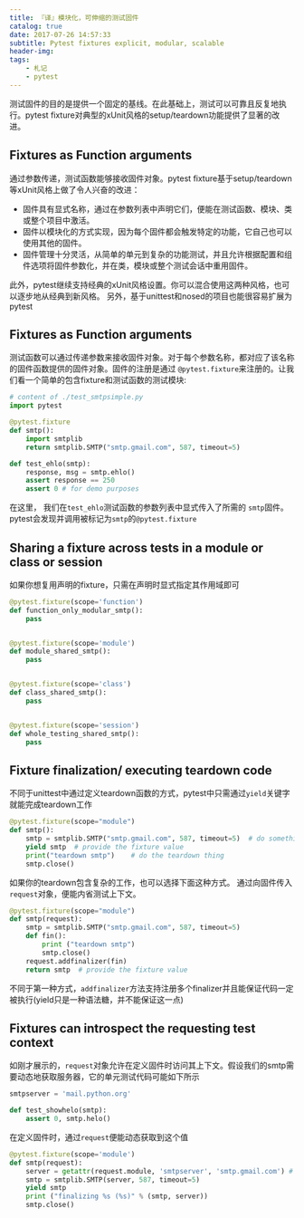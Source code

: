 ```yaml
---
title: 『译』模块化，可伸缩的测试固件
catalog: true
date: 2017-07-26 14:57:33
subtitle: Pytest fixtures explicit, modular, scalable
header-img:
tags:
    - 札记
    - pytest
---
```


测试固件的目的是提供一个固定的基线。在此基础上，测试可以可靠且反复地执行。pytest fixture对典型的xUnit风格的setup/teardown功能提供了显著的改进。

## Fixtures as Function arguments
通过参数传递，测试函数能够接收固件对象。pytest fixture基于setup/teardown等xUnit风格上做了令人兴奋的改进：
- 固件具有显式名称，通过在参数列表中声明它们，便能在测试函数、模块、类或整个项目中激活。
- 固件以模块化的方式实现，因为每个固件都会触发特定的功能，它自己也可以使用其他的固件。
- 固件管理十分灵活，从简单的单元到复杂的功能测试，并且允许根据配置和组件选项将固件参数化，并在类，模块或整个测试会话中重用固件。

此外，pytest继续支持经典的xUnit风格设置。你可以混合使用这两种风格，也可以逐步地从经典到新风格。
另外，基于unittest和nosed的项目也能很容易扩展为pytest

## Fixtures as Function arguments
测试函数可以通过传递参数来接收固件对象。对于每个参数名称，都对应了该名称的固件函数提供的固件对象。固件的注册是通过 `@pytest.fixture`来注册的。让我们看一个简单的包含fixture和测试函数的测试模块:

```python
# content of ./test_smtpsimple.py
import pytest

@pytest.fixture
def smtp():
    import smtplib
    return smtplib.SMTP("smtp.gmail.com", 587, timeout=5)

def test_ehlo(smtp):
    response, msg = smtp.ehlo()
    assert response == 250
    assert 0 # for demo purposes
```

在这里， 我们在`test_ehlo`测试函数的参数列表中显式传入了所需的 `smtp`固件。pytest会发现并调用被标记为`smtp`的`@pytest.fixture`

## Sharing a fixture across tests in a module or class or session
如果你想复用声明的fixture，只需在声明时显式指定其作用域即可

```python
@pytest.fixture(scope='function')
def function_only_modular_smtp():
    pass


@pytest.fixture(scope='module')
def module_shared_smtp():
    pass


@pytest.fixture(scope='class')
def class_shared_smtp():
    pass


@pytest.fixture(scope='session')
def whole_testing_shared_smtp():
    pass
```

## Fixture finalization/ executing teardown code
不同于unittest中通过定义teardown函数的方式，pytest中只需通过`yield`关键字就能完成teardown工作

```python
@pytest.fixture(scope="module")
def smtp():
    smtp = smtplib.SMTP("smtp.gmail.com", 587, timeout=5)  # do something
    yield smtp  # provide the fixture value
    print("teardown smtp")    # do the teardown thing
    smtp.close()
```

如果你的teardown包含复杂的工作，也可以选择下面这种方式。
通过向固件传入`request`对象，便能内省测试上下文。

```python
@pytest.fixture(scope="module")
def smtp(request):
    smtp = smtplib.SMTP("smtp.gmail.com", 587, timeout=5)
    def fin():
        print ("teardown smtp")
        smtp.close()
    request.addfinalizer(fin)
    return smtp  # provide the fixture value
```
不同于第一种方式，`addfinalizer`方法支持注册多个finalizer并且能保证代码一定被执行(yield只是一种语法糖，并不能保证这一点)

## Fixtures can introspect the requesting test context
如刚才展示的，`request`对象允许在定义固件时访问其上下文。假设我们的smtp需要动态地获取服务器，它的单元测试代码可能如下所示

```python
smtpserver = 'mail.python.org'

def test_showhelo(smtp):
    assert 0, smtp.helo()
```

在定义固件时，通过`request`便能动态获取到这个值
```python
@pytest.fixture(scope='module')
def smtp(request):
    server = getattr(request.module, 'smtpserver', 'smtp.gmail.com') # default value
    smtp = smtplib.SMTP(server, 587, timeout=5)
    yield smtp
    print ("finalizing %s (%s)" % (smtp, server))
    smtp.close()
```

